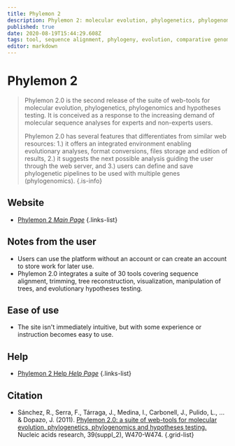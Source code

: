 ```yaml
---
title: Phylemon 2
description: Phylemon 2: molecular evolution, phylogenetics, phylogenomics, and hypothesis testing.
published: true
date: 2020-08-19T15:44:29.608Z
tags: tool, sequence alignment, phylogeny, evolution, comparative genomics, analysis tools, data visualization, conservation, toolbox, webserver
editor: markdown
---
```


# Phylemon 2

> Phylemon 2.0 is the second release of the suite of web-tools for molecular evolution, phylogenetics, phylogenomics and hypotheses testing. It is conceived as a response to the increasing demand of molecular sequence analyses for experts and non-experts users.
>
> Phylemon 2.0 has several features that differentiates from similar web resources:
1.) it offers an integrated environment enabling evolutionary analyses, format conversions, files storage and edition of results,
2.) it suggests the next possible analysis guiding the user through the web server, and
3.) users can define and save phylogenetic pipelines to be used with multiple genes (phylogenomics).
{.is-info}

 
## Website 

- [Phylemon 2 *Main Page*](http://phylemon2.bioinfo.cipf.es/)
 {.links-list}


## Notes from the user

- Users can use the platform without an account or can create an account to store work for later use. 
- Phylemon 2.0 integrates a suite of 30 tools covering sequence alignment, trimming, tree reconstruction, visualization, manipulation of trees, and evolutionary hypotheses testing.
 
## Ease of use

- The site isn't immediately intuitive, but with some experience or instruction becomes easy to use. 

## Help

- [Phylemon 2 Help *Help Page*](http://docs.bioinfo.cipf.es/phylemonwiki)
 {.links-list}


## Citation 

- Sánchez, R., Serra, F., Tárraga, J., Medina, I., Carbonell, J., Pulido, L., ... & Dopazo, J. (2011). [Phylemon 2.0: a suite of web-tools for molecular evolution, phylogenetics, phylogenomics and hypotheses testing.](https://academic.oup.com/nar/article/39/suppl_2/W470/2506747) Nucleic acids research, 39(suppl_2), W470-W474.
{.grid-list}



